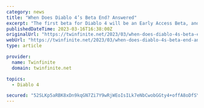 ```yaml
---
category: news
title: "When Does Diablo 4’s Beta End? Answered"
excerpt: "The first beta for Diablo 4 will be an Early Access Beta, and is only available to those who preordered any version of the game and then followed the extra steps to claim it. The Early Access Beta ..."
publishedDateTime: 2023-03-16T16:38:00Z
originalUrl: "https://twinfinite.net/2023/03/when-does-diablo-4s-beta-end-answered/"
webUrl: "https://twinfinite.net/2023/03/when-does-diablo-4s-beta-end-answered/"
type: article

provider:
  name: Twinfinite
  domain: twinfinite.net

topics:
  - Diablo 4

secured: "52SLKp5aRBK8xDn9kqGN7Zi7Y9wRjWEoIsILk7eNbCwobGGty4+offA8oDfSYQV2mDLwhggVwtPNSseXZ73LeJbsXkRNax6dOztX57jKgkq4rm+7kw2da/1pi+0bx5QmHH5vRSCtGwj/94Yei40XfAMQ8B9vHjx4HhGHlzaA1pgwk1oHPTe1W8w5lNNFd9GTMoA90HDvwhDSD6+xHqegg1hW7uTgYbn0XTJsuiLy+y/CplXVaEy5lCEL+1FeIPNuHl/DNQ7WZ0w3sg1BQr4RMmnDF4sIxF0kgyd9cM77cSeNDOfv1y/fGZF4zN3HAxERM/Iwdlcg+XKEnjLFFduF9AO9LkaSEm2I/XeYRFiv7VY=;M7DNkUfbfXwAbSO3CkVT4A=="
---
```


